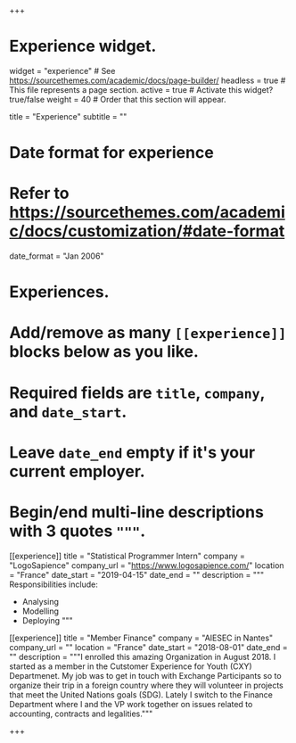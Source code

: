 +++
# Experience widget.
widget = "experience"  # See https://sourcethemes.com/academic/docs/page-builder/
headless = true  # This file represents a page section.
active = true  # Activate this widget? true/false
weight = 40  # Order that this section will appear.

title = "Experience"
subtitle = ""

# Date format for experience
#   Refer to https://sourcethemes.com/academic/docs/customization/#date-format
date_format = "Jan 2006"

# Experiences.
#   Add/remove as many `[[experience]]` blocks below as you like.
#   Required fields are `title`, `company`, and `date_start`.
#   Leave `date_end` empty if it's your current employer.
#   Begin/end multi-line descriptions with 3 quotes `"""`.
[[experience]]
  title = "Statistical Programmer Intern"
  company = "LogoSapience"
  company_url = "https://www.logosapience.com/"
  location = "France"
  date_start = "2019-04-15"
  date_end = ""
  description = """
  Responsibilities include:
  
  * Analysing
  * Modelling
  * Deploying
  """

[[experience]]
  title = "Member Finance"
  company = "AIESEC in Nantes"
  company_url = ""
  location = "France"
  date_start = "2018-08-01"
  date_end = ""
  description = """I enrolled this amazing Organization in August 2018. I started as a member in the Cutstomer Experience for Youth (CXY) Departmenet. My job was to get in touch with Exchange Participants so to organize their trip in a foreign country where they will volunteer in projects that meet the United Nations goals (SDG). Lately I switch to the Finance Department where I and the VP work together on issues related to accounting, contracts and legalities."""

+++
